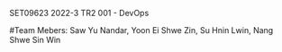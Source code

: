 SET09623 2022-3 TR2 001 - DevOps

#Team Mebers: Saw Yu Nandar, Yoon Ei Shwe Zin, Su Hnin Lwin, Nang Shwe Sin Win